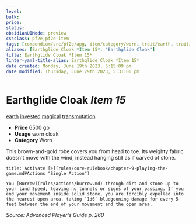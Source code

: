 ```yaml
---
level:
bulk:
price:
status:
obsidianUIMode: preview
cssclass: pf2e,pf2e-item
tags: [compendium/src/pf2e/apg, item/category/worn, trait/earth, trait/invested, trait/magical, trait/transmutation]
aliases: [Earthglide Cloak *Item 15*, "Earthglide Cloak"]
title: Earthglide Cloak *Item 15*
linter-yaml-title-alias: Earthglide Cloak *Item 15*
date created: Monday, June 19th 2023, 5:15:09 pm
date modified: Thursday, June 29th 2023, 5:31:00 pm
---
```


# Earthglide Cloak *Item 15*

[earth](rules/traits/earth.md) [invested](rules/traits/invested.md) [magical](rules/traits/magical.md) [transmutation](rules/traits/transmutation.md)  

- **Price** 6500 gp
- **Usage** worn cloak
- **Category** Worn

This brown-and-gold robe covers you from head to toe. Its weighty fabric doesn't move with the wind, instead hanging still as if carved of stone.

```ad-embed-ability
title: Activate [>](rules/core-rulebook/chapter-9-playing-the-game.md#Actions "Single Action")

You [Burrow](rules/actions/burrow.md) through dirt and stone up to your land Speed, leaving no tunnels or signs of your passing. If you end your movement inside solid stone, you are forcibly expelled into the nearest open area, taking `1d6` bludgeoning damage for every 5 feet between the end of your movement and the open area.
```

*Source: Advanced Player's Guide p. 260*
